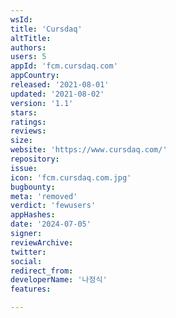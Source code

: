 ```yaml
---
wsId: 
title: 'Cursdaq'
altTitle: 
authors: 
users: 5
appId: 'fcm.cursdaq.com'
appCountry: 
released: '2021-08-01'
updated: '2021-08-02'
version: '1.1'
stars: 
ratings: 
reviews: 
size: 
website: 'https://www.cursdaq.com/'
repository: 
issue: 
icon: 'fcm.cursdaq.com.jpg'
bugbounty: 
meta: 'removed'
verdict: 'fewusers'
appHashes: 
date: '2024-07-05'
signer: 
reviewArchive: 
twitter: 
social: 
redirect_from: 
developerName: '나정식'
features: 

---
```


